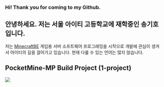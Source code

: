 ### Hi! Thank you for coming to my Github.
## 안녕하세요. 저는 서울 아이티 고등학교에 재학중인 송기호 입니다.

저는 [MinecraftBE](https://minecraft.gamepedia.com/Bedrock_Edition) 게임용 서버 소프트웨어 프로그래밍을 시작으로 개발에 관심이 생겨서 아이티의 길을 걸어가고 있습니다.
현재 다룰 수 있는 언어는 많지 않습니다.


## PocketMine-MP Build Project (1-project)

[![](https://img.shields.io/github/downloads/GodVas/MineListRecommend/total?color=success&labelColor=blue&label=MineListRecommend)](https://github.com/GodVas/MineListRecommend)
